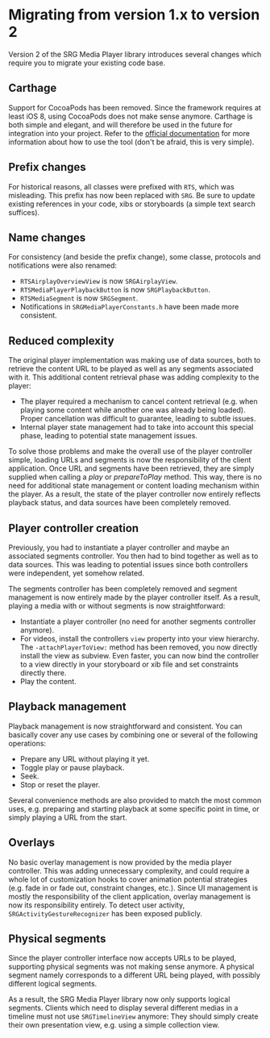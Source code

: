 Migrating from version 1.x to version 2
=======================================

Version 2 of the SRG Media Player library introduces several changes which require you to migrate your existing code base.

## Carthage

Support for CocoaPods has been removed. Since the framework requires at least iOS 8, using CocoaPods does not make sense anymore. Carthage is both simple and elegant, and will therefore be used in the future for integration into your project. Refer to the [official documentation](https://github.com/Carthage/Carthage) for more information about how to use the tool (don't be afraid, this is very simple).

## Prefix changes

For historical reasons, all classes were prefixed with `RTS`, which was misleading. This prefix has now been replaced with `SRG`. Be sure to update existing references in your code, xibs or storyboards (a simple text search suffices).

## Name changes

For consistency (and beside the prefix change), some classe, protocols and notifications were also renamed:

* `RTSAirplayOverviewView` is now `SRGAirplayView`.
* `RTSMediaPlayerPlaybackButton` is now `SRGPlaybackButton`.
* `RTSMediaSegment` is now `SRGSegment`.
* Notifications in `SRGMediaPlayerConstants.h` have been made more consistent.

## Reduced complexity

The original player implementation was making use of data sources, both to retrieve the content URL to be played as well as any segments associated with it. This additional content retrieval phase was adding complexity to the player:

* The player required a mechanism to cancel content retrieval (e.g. when playing some content while another one was already being loaded). Proper cancellation was difficult to guarantee, leading to subtle issues.
* Internal player state management had to take into account this special phase, leading to potential state management issues.

To solve those problems and make the overall use of the player controller simple, loading URLs and segments is now the responsibility of the client application. Once URL and segments have been retrieved, they are simply supplied when calling a _play_ or _prepareToPlay_ method. This way, there is no need for additional state management or content loading mechanism within the player. As a result, the state of the player controller now entirely reflects playback status, and data sources have been completely removed.

## Player controller creation

Previously, you had to instantiate a player controller and maybe an associated segments controller. You then had to bind together as well as to data sources. This was leading to potential issues since both controllers were independent, yet somehow related.

The segments controller has been completely removed and segment management is now entirely made by the player controller itself. As a result, playing a media with or without segments is now straightforward:

* Instantiate a player controller (no need for another segments controller anymore).
* For videos, install the controllers `view` property into your view hierarchy. The `-attachPlayerToView:` method has been removed, you now directly install the view as subview. Even faster, you can now bind the controller to a view directly in your storyboard or xib file and set constraints directly there.
* Play the content.

## Playback management

Playback management is now straightforward and consistent. You can basically cover any use cases by combining one or several of the following operations:

* Prepare any URL without playing it yet.
* Toggle play or pause playback.
* Seek.
* Stop or reset the player.

Several convenience methods are also provided to match the most common uses, e.g. preparing and starting playback at some specific point in time, or simply playing a URL from the start.

## Overlays

No basic overlay management is now provided by the media player controller. This was adding unnecessary complexity, and could require a whole lot of customization hooks to cover animation potential strategies (e.g. fade in or fade out, constraint changes, etc.). Since UI management is mostly the responsibility of the client application, overlay management is now its responsibility entirely. To detect user activity, `SRGActivityGestureRecognizer` has been exposed publicly.

## Physical segments

Since the player controller interface now accepts URLs to be played, supporting physical segments was not making sense anymore. A physical segment namely corresponds to a different URL being played, with possibly different logical segments. 

As a result, the SRG Media Player library now only supports logical segments. Clients which need to display several different medias in a timeline must not use `SRGTimelineView` anymore: They should simply create their own presentation view, e.g. using a simple collection view.
